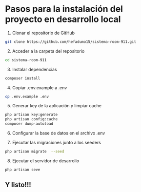 # Pasos para la instalación del proyecto en desarrollo local

1. Clonar el repositorio de GitHub

```bash
git clone https://github.com/hefadumo15/sistema-room-911.git
```

2. Acceder a la carpeta del repositorio

```bash
cd sistema-room-911
```

3. Instalar dependencias

```bash
composer install
```

4. Copiar .env.example a .env

```bash
cp .env.example .env
```

5. Generar key de la aplicación y limpiar cache

```bash
php artisan key:generate
php artisan config:cache
composer dump-autoload
```

6. Configurar la base de datos en el archivo .env

7. Ejecutar las migraciones junto a los seeders

```bash
php artisan migrate  --seed
```

8. Ejecutar el servidor de desarrollo

```bash
php artisan seve
```

## Y listo!!!
